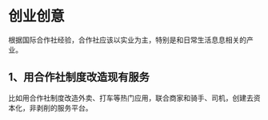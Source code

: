 # 创业创意

根据国际合作社经验，合作社应该以实业为主，特别是和日常生活息息相关的产业。

## 1、用合作社制度改造现有服务
比如用合作社制度改造外卖、打车等热门应用，联合商家和骑手、司机，创建去资本化，非剥削的服务平台。
